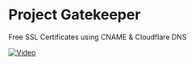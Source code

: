 # Project Gatekeeper
Free SSL Certificates using CNAME & Cloudflare DNS

[![Video](https://storeassets.im-cdn.com/products/2cd165/yvGRzHeQPyYk5uwJlFdY_ssl.jpg)](https://youtu.be/DBnbP7mW7w8?si=uV6KHye9VWs0s9xh)
